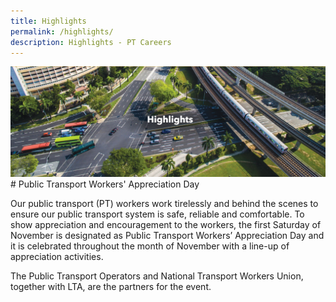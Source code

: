 ```yaml
---
title: Highlights
permalink: /highlights/
description: Highlights - PT Careers
---
```

![Public transport career](/images/highlights.png)# Public Transport Workers' Appreciation Day

Our public transport (PT) workers work tirelessly and behind the scenes to ensure our public transport system is safe, reliable and comfortable. To show appreciation and encouragement to the workers, the first Saturday of November is designated as Public Transport Workers’ Appreciation Day and it is celebrated throughout the month of November with a line-up of appreciation activities.  
  
The Public Transport Operators and National Transport Workers Union, together with LTA, are the partners for the event.